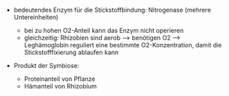  - bedeutendes Enzym für die Stickstoffbindung: Nitrogenase (mehrere Untereinheiten)
	 - bei zu hohen O2-Anteil kann das Enzym nicht operieren 
	 - gleichzeitig: Rhizobien sind aerob --> benötigen O2
	--> Leghämoglobin reguliert eine bestimmte O2-Konzentration, damit die Stickstofffixierung ablaufen kann

- Produkt der Symbiose: 
	- Proteinanteil von Pflanze
	- Hämanteil von Rhizobium
